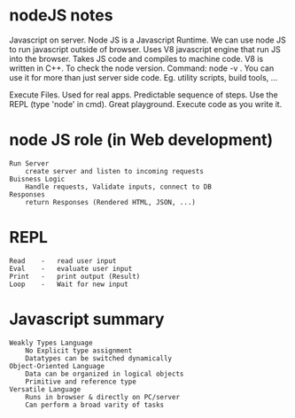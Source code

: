 # nodeJS notes
Javascript on server.
Node JS is a Javascript Runtime.
We can use node JS to run javascript outside of browser.
Uses V8 javascript engine that run JS into the browser.
    Takes JS code and compiles to machine code.
    V8 is written in C++.
To check the node version.
    Command: node -v .
You can use it for more than just server side code.
    Eg. utility scripts, build tools, ...

Execute Files.
    Used for real apps.
    Predictable sequence of steps.
Use the REPL (type 'node' in cmd).
    Great playground.
    Execute code as you write it.

# node JS role (in Web development)
    Run Server
        create server and listen to incoming requests
    Buisness Logic
        Handle requests, Validate inputs, connect to DB
    Responses
        return Responses (Rendered HTML, JSON, ...)  

# REPL
    Read    -   read user input
    Eval    -   evaluate user input
    Print   -   print output (Result)
    Loop    -   Wait for new input

# Javascript summary
    Weakly Types Language
        No Explicit type assignment
        Datatypes can be switched dynamically
    Object-Oriented Language
        Data can be organized in logical objects
        Primitive and reference type
    Versatile Language
        Runs in browser & directly on PC/server
        Can perform a broad varity of tasks